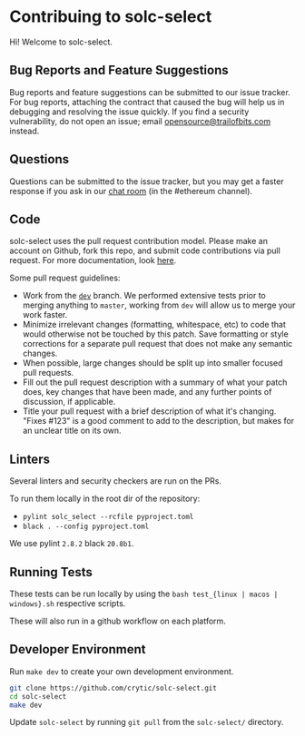 # Contribuing to solc-select 

Hi! Welcome to solc-select. 

## Bug Reports and Feature Suggestions 

Bug reports and feature suggestions can be submitted to our issue tracker. For bug reports, attaching the contract that caused the bug will help us in debugging and resolving the issue quickly. If you find a security vulnerability, do not open an issue; email opensource@trailofbits.com instead.

## Questions
Questions can be submitted to the issue tracker, but you may get a faster response if you ask in our [chat room](https://slack.empirehacking.nyc/) (in the #ethereum channel).

## Code 
solc-select uses the pull request contribution model. Please make an account on Github, fork this repo, and submit code contributions via pull request. For more documentation, look [here](https://guides.github.com/activities/forking/).

Some pull request guidelines:

- Work from the [`dev`](https://github.com/crytic/solc-select/dev) branch. We performed extensive tests prior to merging anything to `master`, working from `dev` will allow us to merge your work faster.
- Minimize irrelevant changes (formatting, whitespace, etc) to code that would otherwise not be touched by this patch. Save formatting or style corrections for a separate pull request that does not make any semantic changes.
- When possible, large changes should be split up into smaller focused pull requests.
- Fill out the pull request description with a summary of what your patch does, key changes that have been made, and any further points of discussion, if applicable.
- Title your pull request with a brief description of what it's changing. "Fixes #123" is a good comment to add to the description, but makes for an unclear title on its own.

## Linters

Several linters and security checkers are run on the PRs.

To run them locally in the root dir of the repository:

- `pylint solc_select --rcfile pyproject.toml`
- `black . --config pyproject.toml`

We use pylint `2.8.2` black `20.8b1`.

## Running Tests

These tests can be run locally by using the  `bash test_{linux | macos | windows}.sh` respective scripts. 

These will also run in a github workflow on each platform.

## Developer Environment

Run `make dev` to create your own development environment. 

```bash
git clone https://github.com/crytic/solc-select.git
cd solc-select
make dev
```

Update `solc-select` by running `git pull` from the `solc-select/` directory.
